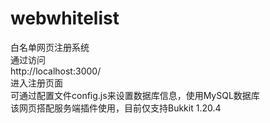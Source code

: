 # webwhitelist
白名单网页注册系统<br>
通过访问<br>http://localhost:3000/<br>进入注册页面<br>
可通过配置文件config.js来设置数据库信息，使用MySQL数据库<br>
该网页搭配服务端插件使用，目前仅支持Bukkit 1.20.4
